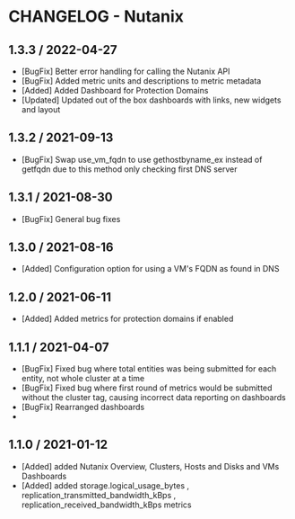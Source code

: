# CHANGELOG - Nutanix

## 1.3.3 / 2022-04-27
* [BugFix] Better error handling for calling the Nutanix API
* [BugFix] Added metric units and descriptions to metric metadata
* [Added] Added Dashboard for Protection Domains
* [Updated] Updated out of the box dashboards with links, new widgets and layout

## 1.3.2 / 2021-09-13
* [BugFix] Swap use_vm_fqdn to use gethostbyname_ex instead of getfqdn due to this method only checking first DNS server

## 1.3.1 / 2021-08-30
* [BugFix] General bug fixes

## 1.3.0 / 2021-08-16
* [Added] Configuration option for using a VM's FQDN as found in DNS

## 1.2.0 / 2021-06-11
* [Added] Added metrics for protection domains if enabled

## 1.1.1 / 2021-04-07

* [BugFix] Fixed bug where total entities was being submitted for each entity, not whole cluster at a time
* [BugFix] Fixed bug where first round of metrics would be submitted without the cluster tag, causing incorrect data reporting on dashboards
* [BugFix] Rearranged dashboards
* 
## 1.1.0 / 2021-01-12

* [Added] added Nutanix Overview, Clusters, Hosts and Disks and VMs Dashboards
* [Added] added storage.logical_usage_bytes , replication_transmitted_bandwidth_kBps , replication_received_bandwidth_kBps metrics
